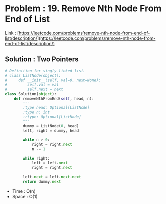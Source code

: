 # Problem : 19. Remove Nth Node From End of List
Link : [https://leetcode.com/problems/remove-nth-node-from-end-of-list/description/](https://leetcode.com/problems/remove-nth-node-from-end-of-list/description/)

## Solution : Two Pointers
```python
# Definition for singly-linked list.
# class ListNode(object):
#     def __init__(self, val=0, next=None):
#         self.val = val
#         self.next = next
class Solution(object):
    def removeNthFromEnd(self, head, n):
        """
        :type head: Optional[ListNode]
        :type n: int
        :rtype: Optional[ListNode]
        """
        dummy = ListNode(0, head)
        left, right = dummy, head

        while n > 0:
            right = right.next
            n -= 1
        
        while right:
            left = left.next
            right = right.next
        
        left.next = left.next.next
        return dummy.next
```
- Time : O(n)
- Space : O(1)

